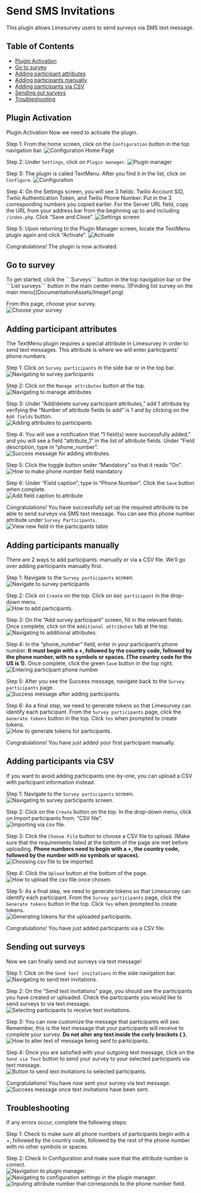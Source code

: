 # Send SMS Invitations  
This plugin allows Limesurvey users to send surveys via SMS text message.

## Table of Contents  
<ul>
  <li><a href="#pluginConfig">Plugin Activation</a></li>
  <li><a href="#getStarted">Go to survey</a></li>
  <li><a href="#addPartAttri">Adding participant attributes</a></li>
  <li><a href="#addPartManually">Adding participants manually</a></li>
  <li><a href="#addPartCSV">Adding participants via CSV</a></li>
  <li><a href="#sendSurvey">Sending out surveys</a></li>
  <li><a href="#troubleshooting">Troubleshooting</a></li>
</ul>

<h2 id="#pluginConfig">Plugin Activation</h2>
Plugin Activation
Now we need to activate the plugin. 

Step 1: From the home screen, click on the `Configuration` button in the top navigation bar. 
![Configuration Home Page](DocumentationAssets/active-1.png)

Step 2: Under `Settings`, click on `Plugin manager`. 
![Plugin manager](DocumentationAssets/active-2.png)

Step 3: The plugin is called TextMenu. After you find it in the list, click on `Configure`. 
![Configuration](DocumentationAssets/active-3.png)

Step 4: On the Settings screen, you will see 3 fields: Twilio Account SID, Twilio Authentication Token, and Twilio Phone Number. Put in the 3 corresponding numbers you copied earlier. For the Server URL field, copy the URL from your address bar from the beginning up to and including `/index.php`. Click “Save and Close”. 
![Settings screen](DocumentationAssets/active-4.png)

Step 5: Upon returning to the Plugin Manager screen, locate the TextMenu plugin again and click “Activate”. 
![Activate](DocumentationAssets/active-5.png)

Congratulations! The plugin is now activated. 

<h2 id="getStarted">Go to survey</h2>
To get started, click the ```Surveys``` button in the top navigation bar or the ```List surveys``` button in the main center menu.  
![Finding list survey on the main menu](DocumentationAssets/Image1.png)  

From this page, choose your survey.   
![Choose your survey](DocumentationAssets/Image2.png)   

<h2 id="addPartAttri">Adding participant attributes</h2> 
The TextMenu plugin requires a special attribute in Limesurvey in order to send text messages. This attribute is where we will enter participants’ phone numbers.    

Step 1: Click on ```Survey participants``` in the side bar or in the top bar.  
![Navigating to survey participants](DocumentationAssets/Image3.png)   

Step 2: Click on the ```Manage attributes``` button at the top.   
![Navigating to manage attributes](DocumentationAssets/Image4.png)   

Step 3: Under “Add/delete survey participant attributes,” add 1 attribute by verifying the “Number of attribute fields to add” is 1 and by clicking on the ```Add fields``` button.   
![Adding attributes to participants](DocumentationAssets/Image5.png)    

Step 4: You will see a notification that “1 field(s) were successfully added,” and you will see a field “attribute_1” in the list of attribute fields. Under “Field description, type in “phone_number”.    
![Success message for adding attributes.](DocumentationAssets/Image6.png)    

Step 5: Click the toggle button under “Mandatory” so that it reads “On”.   
![How to make phone number field mandatory](DocumentationAssets/Image7.png)   

Step 6: Under “Field caption”, type in “Phone Number”. Click the ```Save``` button when complete.   
![Add field caption to attribute](DocumentationAssets/Image8.png)   

Congratulations! You have successfully set up the required attribute to be able to send surveys via SMS text message. You can see this phone number attribute under ```Survey Participants```.    
![View new field in the participants table](DocumentationAssets/Image9.png)   

<h2 id="addPartManually">Adding participants manually</h2> 
There are 2 ways to add participants: manually or via a CSV file. We’ll go over adding participants manually first.      

Step 1: Navigate to the ```Survey participants``` screen.   
![Navigate to survey participants](DocumentationAssets/Image10.png)   

Step 2: Click on ```Create``` on the top. Click on ```Add participant``` in the drop-down menu.   
![How to add participants.](DocumentationAssets/Image11.png)   

Step 3: On the “Add survey participant” screen, fill in the relevant fields. Once complete, click on the ```Additional attributes``` tab at the top.   
![Navigating to additional attributes.](DocumentationAssets/Image12.png)   

Step 4: In the “phone_number” field, enter in your participant’s phone number. **It must begin with a +, followed by the country code, followed by the phone number, with no symbols or spaces. (The country code for the US is 1).** Once complete, click the green ```Save``` button in the top right.    
![Entering participant phone number](DocumentationAssets/Image13.png)   

Step 5: After you see the Success message, navigate back to the ```Survey participants``` page.   
![Success message after adding participants.](DocumentationAssets/Image14.png)   

Step 6: As a final step, we need to generate tokens so that Limesurvey can identify each participant. From the ```Survey participants``` page, click the ```Generate tokens``` button in the top. Click ```Yes``` when prompted to create tokens.    
![How to generate tokens for participants.](DocumentationAssets/Image15.png)   

Congratulations! You have just added your first participant manually.    

<h2 id="addPartCSV">Adding participants via CSV</h2>   
If you want to avoid adding participants one-by-one, you can upload a CSV with participant information instead.      

Step 1: Navigate to the ```Survey participants``` screen.   
![Navigating to survey participants screen.](DocumentationAssets/Image16.png)   

Step 2: Click on the ```Create``` button on the top. In the drop-down menu, click on Import participants from: “CSV file”.    
![Importing via csv file.](DocumentationAssets/Image17.png)   

Step 3: Click the ```Choose File``` button to choose a CSV file to upload. (Make sure that the requirements listed at the bottom of the page are met before uploading. **Phone numbers need to begin with a +, the country code, followed by the number with no symbols or spaces).**   
![Choosing csv file to be imported.](DocumentationAssets/Image18.png)   

Step 4: Click the ```Upload``` button at the bottom of the page.   
![How to upload the csv file once chosen.](DocumentationAssets/Image19.png)   

Step 5: As a final step, we need to generate tokens so that Limesurvey can identify each participant. From the ```Survey participants``` page, click the ```Generate tokens``` button in the top. Click ```Yes``` when prompted to create tokens.    
![Generating tokens for the uploaded participants.](DocumentationAssets/Image20.png)   

Congratulations! You have just added participants via a CSV file.    

<h2 id="sendSurvey">Sending out surveys</h2>   
Now we can finally send out surveys via text message!      

Step 1: Click on the ```Send text invitations``` in the side navigation bar.    
![Navigating to send text invitations.](DocumentationAssets/Image21.png)   

Step 2: On the “Send text invitations” page, you should see the participants you have created or uploaded. Check the participants you would like to send surveys to via text message.    
![Selecting participants to receive text invitations.](DocumentationAssets/Image22.png)   

Step 3: You can now customize the message that participants will see. Remember, this is the text message that your participants will receive to complete your survey. **Do not alter any text inside the curly brackets { }.**    
![How to alter text of message being sent to participants.](DocumentationAssets/Image23.png)   

Step 4: Once you are satisfied with your outgoing text message, click on the ```Send via Text``` button to send your survey to your selected participants via text message.    
![Button to send text invitations to selected participants.](DocumentationAssets/Image24.png)   

Congratulations! You have now sent your survey via text message.   
![Success message once text invitations have been sent.](DocumentationAssets/Image25.png)   

<h2 id="troubleshooting">Troubleshooting</h2>   
If any errors occur, complete the following steps:      

Step 1: Check to make sure all phone numbers of participants begin with a +, followed by the country code, followed by the rest of the phone number with no other symbols or spaces.    

Step 2: Check in Configuration and make sure that the attribute number is correct.    
![Navigation to plugin manager.](DocumentationAssets/Image26.png)   
![Navigating to configuration settings in the plugin manager.](DocumentationAssets/Image27.png)   
![Inputing attribute number that corresponds to the phone number field.](DocumentationAssets/Image28.png)   
